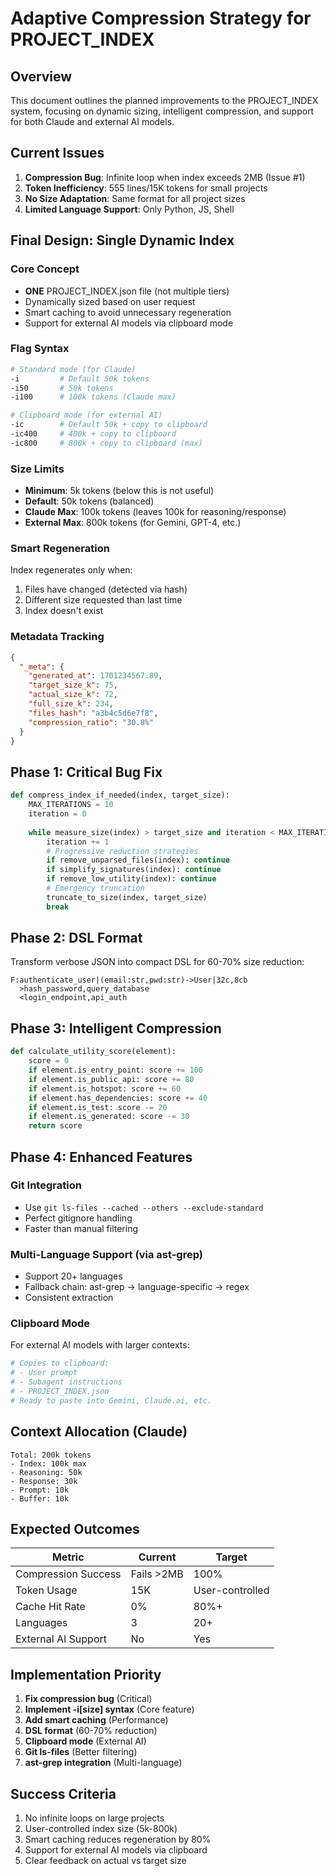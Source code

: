 # Adaptive Compression Strategy for PROJECT_INDEX

## Overview
This document outlines the planned improvements to the PROJECT_INDEX system, focusing on dynamic sizing, intelligent compression, and support for both Claude and external AI models.

## Current Issues
1. **Compression Bug**: Infinite loop when index exceeds 2MB (Issue #1)
2. **Token Inefficiency**: 555 lines/15K tokens for small projects
3. **No Size Adaptation**: Same format for all project sizes
4. **Limited Language Support**: Only Python, JS, Shell

## Final Design: Single Dynamic Index

### Core Concept
- **ONE** PROJECT_INDEX.json file (not multiple tiers)
- Dynamically sized based on user request
- Smart caching to avoid unnecessary regeneration
- Support for external AI models via clipboard mode

### Flag Syntax
```bash
# Standard mode (for Claude)
-i         # Default 50k tokens
-i50       # 50k tokens
-i100      # 100k tokens (Claude max)

# Clipboard mode (for external AI)
-ic        # Default 50k + copy to clipboard
-ic400     # 400k + copy to clipboard
-ic800     # 800k + copy to clipboard (max)
```

### Size Limits
- **Minimum**: 5k tokens (below this is not useful)
- **Default**: 50k tokens (balanced)
- **Claude Max**: 100k tokens (leaves 100k for reasoning/response)
- **External Max**: 800k tokens (for Gemini, GPT-4, etc.)

### Smart Regeneration
Index regenerates only when:
1. Files have changed (detected via hash)
2. Different size requested than last time
3. Index doesn't exist

### Metadata Tracking
```json
{
  "_meta": {
    "generated_at": 1701234567.89,
    "target_size_k": 75,
    "actual_size_k": 72,
    "full_size_k": 234,
    "files_hash": "a3b4c5d6e7f8",
    "compression_ratio": "30.8%"
  }
}
```

## Phase 1: Critical Bug Fix
```python
def compress_index_if_needed(index, target_size):
    MAX_ITERATIONS = 10
    iteration = 0
    
    while measure_size(index) > target_size and iteration < MAX_ITERATIONS:
        iteration += 1
        # Progressive reduction strategies
        if remove_unparsed_files(index): continue
        if simplify_signatures(index): continue
        if remove_low_utility(index): continue
        # Emergency truncation
        truncate_to_size(index, target_size)
        break
```

## Phase 2: DSL Format
Transform verbose JSON into compact DSL for 60-70% size reduction:
```dsl
F:authenticate_user|(email:str,pwd:str)->User|32c,8cb
  >hash_password,query_database
  <login_endpoint,api_auth
```

## Phase 3: Intelligent Compression
```python
def calculate_utility_score(element):
    score = 0
    if element.is_entry_point: score += 100
    if element.is_public_api: score += 80
    if element.is_hotspot: score += 60
    if element.has_dependencies: score += 40
    if element.is_test: score -= 20
    if element.is_generated: score -= 30
    return score
```

## Phase 4: Enhanced Features

### Git Integration
- Use `git ls-files --cached --others --exclude-standard`
- Perfect gitignore handling
- Faster than manual filtering

### Multi-Language Support (via ast-grep)
- Support 20+ languages
- Fallback chain: ast-grep → language-specific → regex
- Consistent extraction

### Clipboard Mode
For external AI models with larger contexts:
```python
# Copies to clipboard:
# - User prompt
# - Subagent instructions
# - PROJECT_INDEX.json
# Ready to paste into Gemini, Claude.ai, etc.
```

## Context Allocation (Claude)
```
Total: 200k tokens
- Index: 100k max
- Reasoning: 50k
- Response: 30k
- Prompt: 10k
- Buffer: 10k
```

## Expected Outcomes

| Metric | Current | Target |
|--------|---------|--------|
| Compression Success | Fails >2MB | 100% |
| Token Usage | 15K | User-controlled |
| Cache Hit Rate | 0% | 80%+ |
| Languages | 3 | 20+ |
| External AI Support | No | Yes |

## Implementation Priority
1. **Fix compression bug** (Critical)
2. **Implement -i[size] syntax** (Core feature)
3. **Add smart caching** (Performance)
4. **DSL format** (60-70% reduction)
5. **Clipboard mode** (External AI)
6. **Git ls-files** (Better filtering)
7. **ast-grep integration** (Multi-language)

## Success Criteria
1. No infinite loops on large projects
2. User-controlled index size (5k-800k)
3. Smart caching reduces regeneration by 80%
4. Support for external AI models via clipboard
5. Clear feedback on actual vs target size